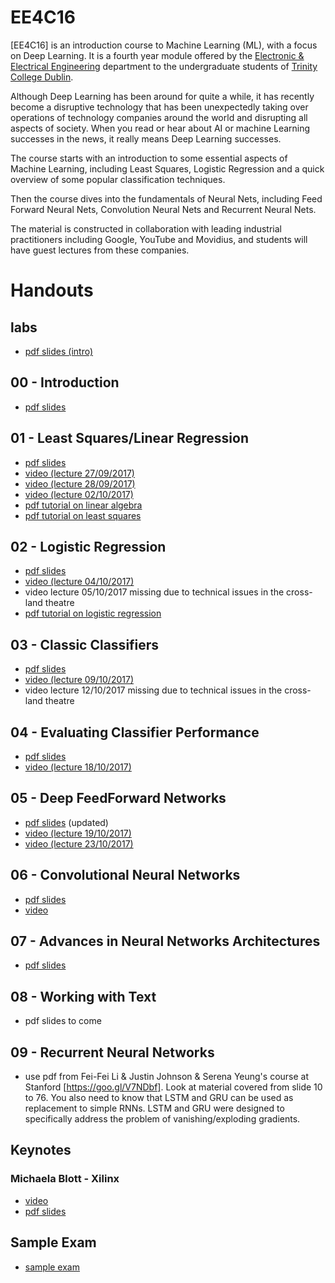 # EE4C16

\[EE4C16\] is an introduction course to Machine Learning (ML), with a focus on
Deep Learning.  It is a fourth year module offered by the [Electronic &
Electrical Engineering](https://www.tcd.ie/eleceng/) department to the
undergraduate students of [Trinity College Dublin](https://www.tcd.ie).

Although Deep Learning has been around for quite a while, it has recently become
a disruptive technology that has been unexpectedly taking over operations of
technology companies around the world and disrupting all aspects of
society. When you read or hear about AI or machine Learning successes in the
news, it really means Deep Learning successes.

The course starts with an introduction to some essential aspects of Machine
Learning, including Least Squares, Logistic Regression and a quick overview of
some popular classification techniques.

Then the course dives into the fundamentals of Neural Nets, including
Feed Forward Neural Nets, Convolution Neural Nets and Recurrent Neural
Nets.

The material is constructed in collaboration with leading industrial
practitioners including Google, YouTube and Movidius, and students will have
guest lectures from these companies.

# Handouts

## labs
* [pdf slides (intro)](/handouts/python_lab.no_notes.pdf)

## 00 - Introduction

* [pdf slides](/handouts/handout-00-intro.pdf)

## 01 - Least Squares/Linear Regression

* [pdf slides](/handouts/handout-01-linear-regression.pdf)
* [video (lecture 27/09/2017)](https://youtu.be/pl7uguLTMyA)
* [video (lecture 28/09/2017)](https://youtu.be/j-sxXyye3JE)
* [video (lecture 02/10/2017)](https://youtu.be/rHXUc0PCvU0)
* [pdf tutorial on linear algebra](/handouts/tutorial-00-linear-algebra.pdf)
* [pdf tutorial on least squares](/handouts/tutorial-01-linear-regression.pdf)

## 02 - Logistic Regression

* [pdf slides](/handouts/handout-02-logistic-regression.pdf)
* [video (lecture 04/10/2017)](https://youtu.be/Ab-IqBhbCJc)
* video lecture 05/10/2017 missing due to technical issues in the cross-land theatre
* [pdf tutorial on logistic regression](/handouts/tutorial-02-logistic-regression.pdf)

## 03 - Classic Classifiers

* [pdf slides](/handouts/handout-03-classic-classifiers.pdf)
* [video (lecture 09/10/2017)](https://youtu.be/Liv6XrvM5A4)
* video lecture 12/10/2017 missing due to technical issues in the cross-land theatre

## 04 - Evaluating Classifier Performance

* [pdf slides](/handouts/handout-04-evaluating-classifier-performance.pdf)
* [video (lecture 18/10/2017)](https://youtu.be/W_TsGSfc4ug)

## 05 - Deep FeedForward Networks

* [pdf slides](/handouts/handout-05-deep-feedforward-networks.pdf) (updated)
* [video (lecture 19/10/2017)](https://youtu.be/2r4ex3sqTJE)
* [video (lecture 23/10/2017)](https://youtu.be/hVxO5LoLUWI)

## 06 - Convolutional Neural Networks

* [pdf slides](/handouts/handout-06-convolutional-neural-networks.pdf)
* [video](https://youtu.be/5Nm5aK4pd40)

## 07 - Advances in Neural Networks Architectures

* [pdf slides](handouts/handout-07-advances-in-network-architectures.pdf)

## 08 - Working with Text

* pdf slides to come

## 09 - Recurrent Neural Networks

* use pdf from Fei-Fei Li & Justin Johnson & Serena Yeung's course at Stanford [https://goo.gl/V7NDbf]. Look at material covered from slide 10 to 76. You also need to know that LSTM and GRU can be used as replacement to simple RNNs. LSTM and GRU were designed to specifically address the problem of vanishing/exploding gradients.

## Keynotes

### Michaela Blott - Xilinx

* [video](https://youtu.be/pIVh-4tqjPc)
* [pdf slides](/keynotes/4c16-keynote-23-11-2017-Michaela_Blott-Xilinx.pdf)


## Sample Exam

* [sample exam](/misc/EE4C16-exam-sample.pdf)



